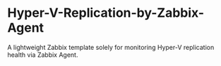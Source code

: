 # Hyper-V-Replication-by-Zabbix-Agent
A lightweight Zabbix template solely for monitoring Hyper-V replication health via Zabbix Agent.
